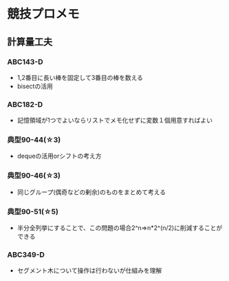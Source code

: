 # 競技プロメモ
## 計算量工夫
### ABC143-D
- 1,2番目に長い棒を固定して3番目の棒を数える
- bisectの活用

### ABC182-D
- 記憶領域が1つでよいならリストでメモ化せずに変数１個用意すればよい

### 典型90-44(☆3)
- dequeの活用orシフトの考え方
### 典型90-46(☆3)
- 同じグループ(偶奇などの剰余)のものをまとめて考える
### 典型90-51(☆5)
- 半分全列挙にすることで、この問題の場合2^n⇒n*2^(n/2)に削減することができる
### ABC349-D
- セグメント木について操作は行わないが仕組みを理解

